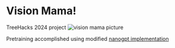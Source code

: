 # Vision Mama!
TreeHacks 2024 project
![vision mama picture]([https://github.com/[username]/[reponame]/blob/[branch]/image.jpg?raw=true](https://github.com/andrewgcodes/treehacks2024/blob/main/visionmama-photo.png))

Pretraining accomplished using modified [nanogpt implementation](https://github.com/karpathy/nanoGPT)
